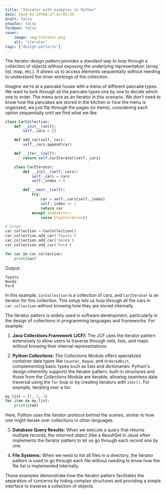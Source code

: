 ```yaml
---
title: "Iterator with examples in Python"
date: 2024-02-20T08:27:41+05:30
draft: false
showToc: false
TocOpen: false
cover:
    image: img/iterator.png
    alt: "iterator"
tags: ["design-patterns"]
---
```


The Iterator design pattern provides a standard way to loop through a collection of objects without exposing the underlying representation (array, list, map, etc.). It allows us to access elements sequentially without needing to understand the inner workings of the collection.

Imagine we're at a pancake house with a menu of different pancake types. We want to look through all the pancake types one by one to decide which one to order. The menu acts as an iterator in this scenario. We don't need to know how the pancakes are stored in the kitchen or how the menu is organized; we just flip through the pages (or items), considering each option sequentially until we find what we like.

```python
class CarCollection:
    def __init__(self):
        self._cars = []

    def add_car(self, car):
        self._cars.append(car)

    def __iter__(self):
        return self.CarIterator(self._cars)

    class CarIterator:
        def __init__(self, cars):
            self._cars = cars
            self._index = 0

        def __next__(self):
            try:
                car = self._cars[self._index]
                self._index += 1
                return car
            except IndexError:
                raise StopIteration()

# Usage:
car_collection = CarCollection()
car_collection.add_car('Toyota')
car_collection.add_car('Honda')
car_collection.add_car('Ford')

for car in car_collection:
    print(car)
```

Output:
```text
Toyota
Honda
Ford
```

In this example, `CarCollection` is a collection of cars, and `CarIterator` is an iterator for this collection. This setup lets us loop through all the cars in `car_collection` without knowing how they are stored internally.

The Iterator pattern is widely used in software development, particularly in the design of collections in programming languages and frameworks. For example:

1. **Java Collections Framework (JCF):** The JCF uses the Iterator pattern extensively to allow users to traverse through sets, lists, and maps without knowing their internal representations.

2. **Python Collections**: The Collections Module offers specialized container data types like `Counter`, `Deque`, and `OrderedDict`, complementing basic types such as lists and dictionaries. Python's design inherently supports the Iterator pattern; built-in structures and those from the Collections Module are iterable, allowing seamless data traversal using the `for` loop or by creating iterators with `iter()`. For example, iterating over a list:

```python
my_list = [1, 2, 3]
for item in my_list:
    print(item)
```

Here, Python uses the iterator protocol behind the scenes, similar to how one might iterate over collections in other languages.

3. **Database Query Results:** When we execute a query that returns multiple records, the returned object (like a ResultSet in Java) often implements the Iterator pattern to let us go through each record one by one.

3. **File Systems:** When we need to list all files in a directory, the iterator pattern is used to go through each file without needing to know how the file list is implemented internally.

These examples demonstrate how the Iterator pattern facilitates the separation of concerns by hiding complex structures and providing a simple interface to traverse a collection of objects.

